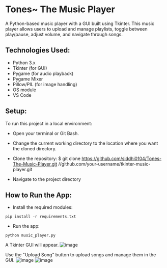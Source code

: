 # Tones~ The Music Player

A Python-based music player with a GUI built using Tkinter. This music player allows users to upload and manage playlists, toggle between play/pause, adjust volume, and navigate through songs.

## Technologies Used:

* Python 3.x
* Tkinter (for GUI)
* Pygame (for audio playback)
* Pygame Mixer
* Pillow/PIL (for image handling)
* OS module
* VS Code

## Setup: 
To run this project in a local environment:

* Open your terminal or Git Bash.
* Change the current working directory to the location where you want the cloned directory.
* Clone the repository:
$ git clone https://github.com/siddhi0104/Tones-The-Music-Player.git
//github.com/your-username/tkinter-music-player.git

* Navigate to the project directory

## How to Run the App:

* Install the required modules:
```
pip install -r requirements.txt
```
* Run the app:
```
python music_player.py
```
A Tkinter GUI will appear. 
![image](https://github.com/user-attachments/assets/604d6156-25d3-479a-8a51-3223621c47d1)

Use the "Upload Song" button to upload songs and manage them in the GUI.
![image](https://github.com/user-attachments/assets/17eca39b-4748-4422-89a2-3840eb97bd35)
![image](https://github.com/user-attachments/assets/6a8894df-9589-473c-96a7-7a6039312380)


